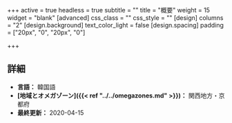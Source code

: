 +++
active = true
headless = true
subtitle = ""
title = "概要"
weight = 15
widget = "blank"
[advanced]
css_class = ""
css_style = ""
[design]
columns = "2"
[design.background]
text_color_light = false
[design.spacing]
padding = ["20px", "0", "20px", "0"]

+++

## 詳細

* **言語：** 韓国語
* **[地域とオメガゾーン]({{< ref "../../omegazones.md" >}})：** 関西地方・京都府
* **最終更新：** 2020-04-15
